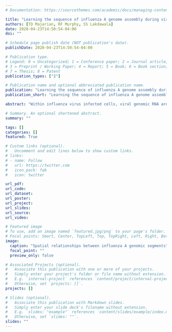 ```yaml
---
# Documentation: https://sourcethemes.com/academic/docs/managing-content/

title: "Learning the sequence of influenza A genome assembly during viral replication using point process models and fluorescence in situ hybridization"
authors: [TD Majarian, RF Murphy, SS Lakdawala]
date: 2020-04-23T14:50:54-04:00
doi: ""

# Schedule page publish date (NOT publication's date).
publishDate: 2020-04-23T14:50:54-04:00

# Publication type.
# Legend: 0 = Uncategorized; 1 = Conference paper; 2 = Journal article;
# 3 = Preprint / Working Paper; 4 = Report; 5 = Book; 6 = Book section;
# 7 = Thesis; 8 = Patent
publication_types: ["2"]

# Publication name and optional abbreviated publication name.
publication: "Learning the sequence of influenza A genome assembly during viral replication using point process models and fluorescence in situ hybridization"
publication_short: "Learning the sequence of influenza A genome assembly"

abstract: "Within influenza virus infected cells, viral genomic RNA are selectively packed into progeny virions, which predominantly contain a single copy of 8 viral RNA segments. Intersegmental RNA-RNA interactions are thought to mediate selective packaging of each viral ribonucleoprotein complex (vRNP). Clear evidence of a specific interaction network culminating in the full genomic set has yet to be identified. Using multi-color fluorescence in situ hybridization to visualize four vRNP segments within a single cell, we developed image-based models of vRNP-vRNP spatial dependence. These models were used to construct likely sequences of vRNP associations resulting in the full genomic set. Our results support the notion that selective packaging occurs during cytoplasmic transport and identifies the formation of multiple distinct vRNP sub-complexes that likely form as intermediate steps toward full genomic inclusion into a progeny virion. The methods employed demonstrate a statistically driven, model based approach applicable to other interaction and assembly problems."

# Summary. An optional shortened abstract.
summary: ""

tags: []
categories: []
featured: True

# Custom links (optional).
#   Uncomment and edit lines below to show custom links.
# links:
# - name: Follow
#   url: https://twitter.com
#   icon_pack: fab
#   icon: twitter

url_pdf:
url_code:
url_dataset:
url_poster:
url_project:
url_slides:
url_source:
url_video:

# Featured image
# To use, add an image named `featured.jpg/png` to your page's folder. 
# Focal points: Smart, Center, TopLeft, Top, TopRight, Left, Right, BottomLeft, Bottom, BottomRight.
image:
  caption: "Spatial relationships between influenza A genomic segments"
  focal_point: ""
  preview_only: false

# Associated Projects (optional).
#   Associate this publication with one or more of your projects.
#   Simply enter your project's folder or file name without extension.
#   E.g. `internal-project` references `content/project/internal-project/index.md`.
#   Otherwise, set `projects: []`.
projects: []

# Slides (optional).
#   Associate this publication with Markdown slides.
#   Simply enter your slide deck's filename without extension.
#   E.g. `slides: "example"` references `content/slides/example/index.md`.
#   Otherwise, set `slides: ""`.
slides: ""
---
```

